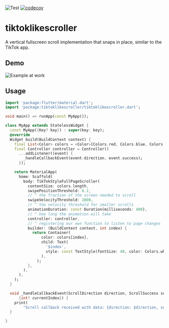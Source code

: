![Test](https://github.com/dmt195/tiktok-flutter-plugin/workflows/Test/badge.svg?branch=master)
[![codecov](https://codecov.io/gh/dmt195/tiktok-flutter-plugin/branch/master/graph/badge.svg?token=N93Q8FI6YJ)](https://codecov.io/gh/dmt195/tiktok-flutter-plugin)


# tiktoklikescroller

A vertical fullscreen scroll implementation that snaps in place, similar to the TikTok app.

## Demo

![Example at work](v0.1.0.gif)

## Usage

```dart
import 'package:flutter/material.dart';
import 'package:tiktoklikescroller/tiktoklikescroller.dart';

void main() => runApp(const MyApp());

class MyApp extends StatelessWidget {
  const MyApp({Key? key}) : super(key: key);
  @override
  Widget build(BuildContext context) {
    final List<Color> colors = <Color>[Colors.red, Colors.blue, Colors.green];
    final Controller controller = Controller()
      ...addListener((event) {
        _handleCallbackEvent(event.direction, event.success);
      });

    return MaterialApp(
      home: Scaffold(
        body: TikTokStyleFullPageScroller(
          contentSize: colors.length,
          swipePositionThreshold: 0.2,
          // ^ the fraction of the screen needed to scroll
          swipeVelocityThreshold: 2000,
          // ^ the velocity threshold for smaller scrolls
          animationDuration: const Duration(milliseconds: 400),
          // ^ how long the animation will take
          controller: controller,
          // ^ registering our own function to listen to page changes
          builder: (BuildContext context, int index) {
            return Container(
                color: colors[index],
                child: Text(
                  '$index',
                  style: const TextStyle(fontSize: 48, color: Colors.white),
                ),
              );
          },
        ),
      ),
    );
  }

  void _handleCallbackEvent(ScrollDirection direction, ScrollSuccess success,
      {int? currentIndex}) {
    print(
        "Scroll callback received with data: {direction: $direction, success: $success and index: ${currentIndex ?? 'not given'}}");
  }

}
```
